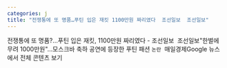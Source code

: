 ```yaml
---
categories: j
title: "전쟁통에 또 명품…푸틴 입은 재킷 1100만원 짜리였다  조선일보  조선일보"
---
```

전쟁통에 또 명품?…푸틴 입은 재킷, 1100만원 짜리였다 - 조선일보&nbsp;&nbsp;조선일보"한벌에 무려 1000만원"…모스크바 축하 공연에 등장한 푸틴 패션 `논란`&nbsp;&nbsp;매일경제Google 뉴스에서 전체 콘텐츠 보기
